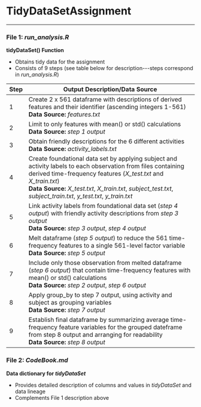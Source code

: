 # **TidyDataSetAssignment**
***

### File 1:  *run_analysis.R*

**tidyDataSet() Function**

* Obtains tidy data for the assignment  
* Consists of 9 steps (see table below for description---steps correspond in *run_analysis.R*)  

Step  |   Output Description/Data Source
------|----------------------------------
1     |   Create 2 x 561 dataframe with descriptions of derived features and their identifier (ascending integers 1-561)<br>**Data Source:**  *features.txt*
2     |   Limit to only features with mean() or std() calculations<br>**Data Source:**  *step 1 output*
3     |   Obtain friendly descriptions for the 6 different activities<br>**Data Source:**  *activity_labels.txt*
4     |   Create foundational data set by applying subject and activity labels to each observation from files containing derived time-frequency features (*X_test.txt* and *X_train.txt*)<br>**Data Source:**  *X_test.txt*, *X_train.txt*, *subject_test.txt*,<br>*subject_train.txt*, *y_test.txt*, *y_train.txt*
5     |   Link activity labels from foundational data set (*step 4 output*) with friendly activity descriptions from *step 3 output*<br>**Data Source:**  *step 3 output*, *step 4 output*
6     |   Melt dataframe (*step 5 output*) to reduce the 561 time-frequency features to a single 561-level factor variable<br>**Data Source:**  *step 5 output*
7     |   Include only those observation from melted dataframe (*step 6 output*) that contain time-frequency features with mean() or std() calculations<br>**Data Source:** *step 2 output*, *step 6 output*
8     |   Apply group_by to step 7 output, using activity and subject as grouping variables<br>**Data Source:**  *step 7 output*
9     |   Establish final dataframe by summarizing average time-frequency feature variables for the grouped dateframe from step 8 output and arranging for readability<br>**Data Source:** *step 8 output*



### File 2:  *CodeBook.md*

**Data dictionary for *tidyDataSet***

* Provides detailed description of columns and values in *tidyDataSet* and data lineage
* Complements File 1 description above  


